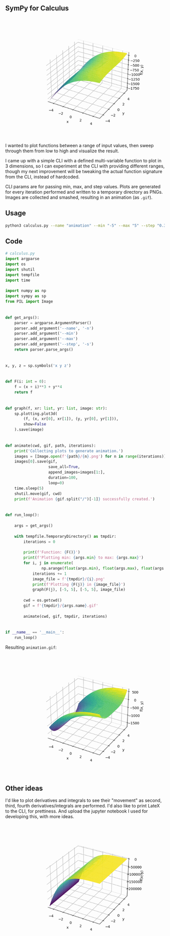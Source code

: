 ## SymPy for Calculus

![Alt Text](animate.gif)

I wanted to plot functions between a range of input values, then sweep through them from low to high and visualize the result.

I came up with a simple CLI with a defined multi-variable function to plot in 3 dimensions, so I can experiment at the CLI with providing different ranges, though my next improvement will be tweaking the actual function signature from the CLI, instead of hardcoded.

CLI params are for passing min, max, and step values. Plots are generated for every iteration performed and written to a temporary directory as PNGs. Images are collected and smashed, resulting in an animation (as `.gif`).

## Usage

```bash
python3 calculus.py --name "animation" --min "-5" --max "5" --step "0.3"
```

## Code

```python
# calculus.py
import argparse
import os
import shutil
import tempfile
import time

import numpy as np
import sympy as sp
from PIL import Image


def get_args():
    parser = argparse.ArgumentParser()
    parser.add_argument('--name', '-n')
    parser.add_argument('--min')
    parser.add_argument('--max')
    parser.add_argument('--step', '-s')
    return parser.parse_args()


x, y, z = sp.symbols('x y z')


def F(i: int = 0):
    f = (x + i)**3 + y**4
    return f


def graph(f, xr: list, yr: list, image: str):
    sp.plotting.plot3d(
        (f, (x, xr[0], xr[1]), (y, yr[0], yr[1])),
        show=False
    ).save(image)


def animate(cwd, gif, path, iterations):
    print('Collecting plots to generate animation.')
    images = [Image.open(f'{path}/{n}.png') for n in range(iterations)]
    images[0].save(gif,
                   save_all=True,
                   append_images=images[1:],
                   duration=100,
                   loop=0)
    time.sleep(5)
    shutil.move(gif, cwd)
    print(f'Animation {gif.split("/")[-1]} successfully created.')


def run_loop():

    args = get_args()

    with tempfile.TemporaryDirectory() as tmpdir:
        iterations = 0

        print(f'Function: {F()}')
        print(f'Plotting min: {args.min} to max: {args.max}')
        for i, j in enumerate(
                np.arange(float(args.min), float(args.max), float(args.step))):
            iterations += 1
            image_file = f'{tmpdir}/{i}.png'
            print(f'Plotting {F(j)} in {image_file}')
            graph(F(j), [-5, 5], [-5, 5], image_file)

        cwd = os.getcwd()
        gif = f'{tmpdir}/{args.name}.gif'

        animate(cwd, gif, tmpdir, iterations)


if __name__ == '__main__':
    run_loop()

```

Resulting `animation.gif`:

![Alt Text](x-3-y-4.gif)


## Other ideas

I'd like to plot derivatives and integrals to see their "movement" as second, third, fourth derivatives/integrals are performed. I'd also like to print LateX to the CLI, for prettiness. And upload the jupyter notebook I used for developing this, with more ideas.

![Alt Text](x-5-y-4.gif)